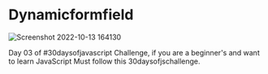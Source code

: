 # Dynamicformfield

![Screenshot 2022-10-13 164130](https://user-images.githubusercontent.com/113756319/195581684-86ef1473-a262-4a66-8975-47ab160b5512.png)

Day 03 of #30daysofjavascript Challenge, if you are a beginner's and want to learn JavaScript Must follow this 30daysofjschallenge.

